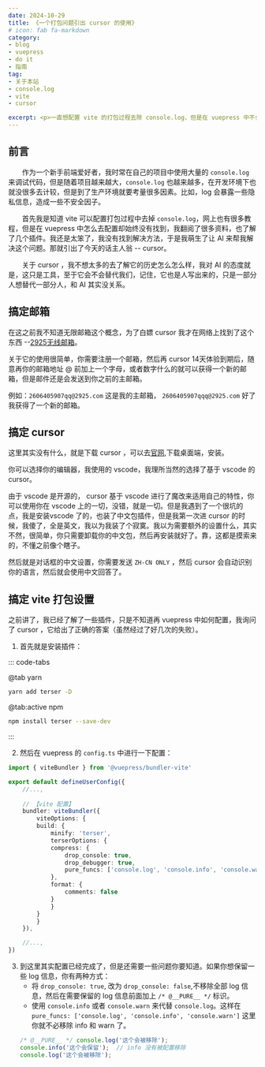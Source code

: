 ```yaml
---
date: 2024-10-29
title: 《一个打包问题引出 cursor 的使用》
# icon: fab fa-markdown
category:
- blog
- vuepress
- do it
- 指南
tag:
- 关于本站
- console.log
- vite
- cursor

excerpt: <p>一直想配置 vite 的打包过程去除 console.log，但是在 vuepress 中不会，于是我引入了 cursor</p>
---
```


## 前言

&emsp;&emsp;作为一个新手前端爱好者，我时常在自己的项目中使用大量的 `console.log` 来调试代码，但是随着项目越来越大，`console.log` 也越来越多，在开发环境下也就没很多去计较，但是到了生产环境就要考量很多因素。比如，log 会暴露一些隐私信息，造成一些不安全因子。


&emsp;&emsp;首先我是知道 vite 可以配置打包过程中去掉 `console.log`，网上也有很多教程，但是在 vuepress 中怎么去配置却始终没有找到，我翻阅了很多资料，也了解了几个插件。我还是太笨了，我没有找到解决方法，于是我萌生了让 AI 来帮我解决这个问题。那就引出了今天的话主人翁 -- cursor。

&emsp;&emsp;关于 cursor ，我不想太多的去了解它的历史怎么怎么样，我对 AI 的态度就是，这只是工具，至于它会不会替代我们，记住，它也是人写出来的，只是一部分人想替代一部分人，和 AI 其实没关系。

## 搞定邮箱

在这之前我不知道无限邮箱这个概念，为了白嫖 cursor 我才在网络上找到了这个东西 --[2925无线邮箱](https://www.2925.com/)。

关于它的使用很简单，你需要注册一个邮箱，然后再 cursor 14天体验到期后，随意再你的邮箱地址 @ 前加上一个字母，或者数字什么的就可以获得一个新的邮箱，但是邮件还是会发送到你之前的主邮箱。

例如：`2606405907qq@2925.com` 这是我的主邮箱， `2606405907qqq@2925.com` 好了我获得了一个新的邮箱。

## 搞定 cursor

这里其实没有什么，就是下载 cursor ，可以去[官网](https://www.cursor.com/),下载桌面端，安装。

你可以选择你的编辑器，我使用的 vscode，我理所当然的选择了基于 vscode 的 cursor。

由于 vscode 是开源的， cursor 基于 vscode 进行了魔改来适用自己的特性，你可以使用你在 vscode 上的一切，没错，就是一切。但是我遇到了一个很坑的点，我是安装vscode 了的，也装了中文包插件，但是我第一次进 cursor 的时候，我傻了，全是英文，我以为我装了个寂寞。我以为需要额外的设置什么，其实不然，很简单，你只需要卸载你的中文包，然后再安装就好了。靠，这都是摸索来的，不懂之前像个瞎子。

然后就是对话框的中文设置，你需要发送 `ZH-CN ONLY` ，然后 cursor 会自动识别你的语言，然后就会使用中文回答了。

## 搞定 vite 打包设置

之前讲了，我已经了解了一些插件，只是不知道再 vuepress 中如何配置，我询问了 cursor ，它给出了正确的答案（虽然经过了好几次的失败）。

1. 首先就是安装插件：

::: code-tabs

@tab yarn

```bash
yarn add terser -D
```

@tab:active npm

```bash
npm install terser --save-dev
```

:::

2. 然后在 vuepress 的 `config.ts` 中进行一下配置：

```ts
import { viteBundler } from '@vuepress/bundler-vite'

export default defineUserConfig({
    //...,
    
    // 【vite 配置】
    bundler: viteBundler({
        viteOptions: {
        build: {
            minify: 'terser',
            terserOptions: {
            compress: {
                drop_console: true,
                drop_debugger: true,
                pure_funcs: ['console.log', 'console.info', 'console.warn']
            },
            format: {
                comments: false
            }
            }
        }
        }
    }),

    //...,
})
```
3. 到这里其实配置已经完成了，但是还需要一些问题你要知道。如果你想保留一些 log 信息，你有两种方式：
    - 将 `drop_console: true`, 改为 `drop_console: false`,不移除全部 log 信息，然后在需要保留的 log 信息前面加上 `/* @__PURE__ */`  标识。
    - 使用 `console.info` 或者 `console.warn` 来代替 `console.log`。这样在 `pure_funcs: ['console.log', 'console.info', 'console.warn']` 这里你就不必移除 info 和 warn 了。
    ```js
    /* @__PURE__ */ console.log('这个会被移除');
    console.info('这个会保留');  // info 没有被配置移除
    console.log('这个会被移除');
    ```